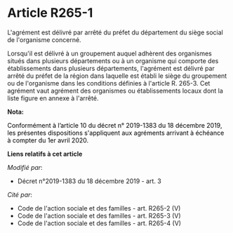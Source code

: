 # Article R265-1

L'agrément est délivré par arrêté du préfet du département du siège social de l'organisme concerné.

Lorsqu'il est délivré à un groupement auquel adhèrent des organismes situés dans plusieurs départements ou à un organisme qui
comporte des établissements dans plusieurs départements, l'agrément est délivré par arrêté du préfet de la région dans
laquelle est établi le siège du groupement ou de l'organisme dans les conditions définies à l'article R. 265-3. Cet agrément
vaut agrément des organismes ou établissements locaux dont la liste figure en annexe à l'arrêté.

**Nota:**

<font color="black">Conformément à l’article 10 du décret n° 2019-1383 du 18 décembre 2019, les présentes dispositions
s'appliquent aux agréments arrivant à échéance à compter du 1er avril 2020.</font>

**Liens relatifs à cet article**

_Modifié par_:

  - Décret n°2019-1383 du 18 décembre 2019 - art. 3

_Cité par_:

  - Code de l'action sociale et des familles - art. R265-2 (V)
  - Code de l'action sociale et des familles - art. R265-3 (V)
  - Code de l'action sociale et des familles - art. R265-4 (V)
